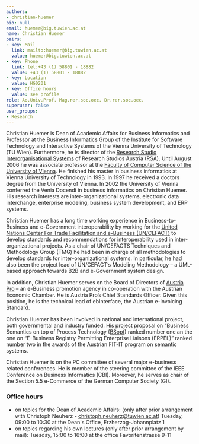 ```yaml
---
authors:
- christian-huemer
bio: null
email: huemer@big.tuwien.ac.at
name: Christian Huemer
pairs:
- key: Mail
  link: mailto:huemer@big.tuwien.ac.at
  value: huemer@big.tuwien.ac.at
- key: Phone
  link: tel:+43 (1) 58801 - 18882
  value: +43 (1) 58801 - 18882
- key: Location
  value: HG0201
- key: Office hours
  value: see profile
role: Ao.Univ.Prof. Mag.rer.soc.oec. Dr.rer.soc.oec.
superuser: false
user_groups:
- Research
---
```


Christian Huemer is Dean of Academic Affairs for Business Informatics and Professor at the Business Informatics Group of the Institute for Software Technology and Interactive Systems of the Vienna University of Technology (TU Wien). Furthermore, he is director of the [Research Studio Interorganisational Systems](http://ios.researchstudio.at/) of Research Studios Austria (RSA). Until August 2006 he was associate professor at the [Faculty of Computer Science of the University of Vienna](http://www.cs.univie.ac.at/). He finished his master in business informatics at Vienna University of Technology in 1993. In 1997 he received a doctors degree from the University of Vienna. In 2002 the University of Vienna conferred the Venia Docendi in business informatics on Christian Huemer. His research interests are inter-organizational systems, electronic data interchange, enterprise modeling, business system development, and ERP systems.

Christian Huemer has a long time working experience in Business-to-Business and e-Government interoperability by working for the [United Nations Center For Trade Facilitation and e-Business (UN/CEFACT)](http://www.uncefact.org/) to develop standards and recommendations for interoperability used in inter-organizational projects. As a chair of UN/CEFACTS Techniques and Methodology Group (TMG) he had been in charge of all methodologies to develop standards for inter-organizational systems. In particular, he had also been the project lead of UN/CEFACT’s Modeling Methodology – a UML-based approach towards B2B and e-Government system design.

In addition, Christian Huemer serves on the Board of Directors of [Austria Pro](http://www.austriapro.at/) – an e-Business promotion agency in co-operation with the Austrian Economic Chamber. He is Austria Pro’s Chief Standards Officer. Given this position, he is the technical lead of ebInterface, the Austrian e-Invoicing Standard.

Christian Huemer has been involved in national and international project, both governmental and industry funded. His project proposal on “Business Semantics on top of Process Technology ([BSopt](http://www.bsopt.at/)) ranked number one an the one on “E-Business Registry Permitting Enterprise Liaisons (ERPEL)” ranked number two in the awards of the Austrian FIT-IT program on semantic systems.

Christian Huemer is on the PC committee of several major e-business related conferences. He is member of the steering committee of the IEEE Conference on Business Informatics (CBI). Moreover, he serves as chair of the Section 5.5 e-Commerce of the German Computer Society (GI).

### Office hours
* on topics for the Dean of Academic Affairs: (only after prior arrangement with Christoph Neuherz - 
  christoph.neuherz@tuwien.ac.at) Tuesday, 09:00 to 10:30 at the Dean's Office, Erzherzog-Johannplatz 1
* on topics regarding his own lectures (only after prior arrangement by mail): Tuesday, 15:00 to 16:00 at the 
  office Favoritenstrasse 9-11
